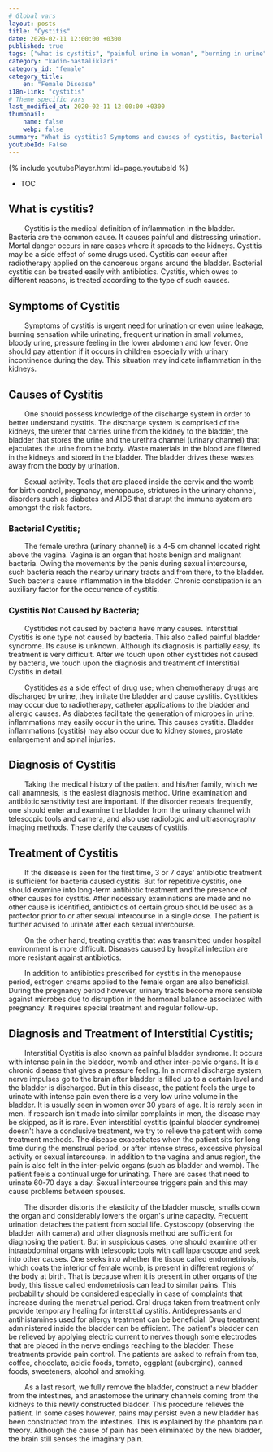 ```yaml
---
# Global vars
layout: posts
title: "Cystitis"
date: 2020-02-11 12:00:00 +0300
published: true
tags: ["what is cystitis", "painful urine in woman", "burning in urine", "symptom of cystitis", "cause of cystitis", "bacterial cystitis", "non-bacterial cystitis", "diagnosis of cystitis", "cystitis treatment", " cystitis solution "," Interstitial Cystitis Diagnosis "," Interstitial Cystitis Treatment "," Interstitial Cystitis "," cystitis "," cystitis drug "," bladder inflammation "," chronic cystitis "," bladder inflammation treatment "," bladder inflammation solution ", " What is urethra (urinary tract)?, Detailed information about the causes, complaints, diagnosis and treatment of urethral strictures are presented with articles and videos. How is urethral reconstruction performed for female urethroplasty?"]
category: "kadin-hastaliklari"
category_id: "female"
category_title:
    en: "Female Disease"
i18n-link: "cystitis"
# Theme specific vars
last_modified_at: 2020-02-11 12:00:00 +0300
thumbnail:
    name: false
    webp: false
summary: "What is cystitis? Symptoms and causes of cystitis, Bacterial cystitis, Non-bacterial cystitis, Diagnosis and treatment of Cystitis, Diagnosis and Treatment of Interstitial Cystitis."
youtubeId: False
---
```

{% include youtubePlayer.html id=page.youtubeId %}

* TOC

## What is cystitis?

&nbsp;&nbsp;&nbsp;&nbsp;&nbsp;&nbsp;&nbsp;&nbsp;Cystitis is the medical definition of inflammation in the bladder. Bacteria are the common cause. It causes painful and distressing urination. Mortal danger occurs in rare cases where it spreads to the kidneys. Cystitis may be a side effect of some drugs used. Cystitis can occur after radiotherapy applied on the cancerous organs around the bladder. Bacterial cystitis can be treated easily with antibiotics. Cystitis, which owes to different reasons, is treated according to the type of such causes.

## Symptoms of Cystitis

&nbsp;&nbsp;&nbsp;&nbsp;&nbsp;&nbsp;&nbsp;&nbsp;Symptoms of cystitis is urgent need for urination or even urine leakage, burning sensation while urinating, frequent urination in small volumes, bloody urine, pressure feeling in the lower abdomen and low fever. One should pay attention if it occurs in children especially with urinary incontinence during the day. This situation may indicate inflammation in the kidneys.

## Causes of Cystitis

&nbsp;&nbsp;&nbsp;&nbsp;&nbsp;&nbsp;&nbsp;&nbsp;One should possess knowledge of the discharge system in order to better understand cystitis. The discharge system is comprised of the kidneys, the ureter that carries urine from the kidney to the bladder, the bladder that stores the urine and the urethra channel (urinary channel) that ejaculates the urine from the body. Waste materials in the blood are filtered in the kidneys and stored in the bladder. The bladder drives these wastes away from the body by urination.

&nbsp;&nbsp;&nbsp;&nbsp;&nbsp;&nbsp;&nbsp;&nbsp;Sexual activity. Tools that are placed inside the cervix and the womb for birth control, pregnancy, menopause, strictures in the urinary channel, disorders such as diabetes and AIDS that disrupt the immune system are amongst the risk factors.

### Bacterial Cystitis;

&nbsp;&nbsp;&nbsp;&nbsp;&nbsp;&nbsp;&nbsp;&nbsp;The female urethra (urinary channel) is a 4-5 cm channel located right above the vagina. Vagina is an organ that hosts benign and malignant bacteria. Owing the movements by the penis during sexual intercourse, such bacteria reach the nearby urinary tracts and from there, to the bladder. Such bacteria cause inflammation in the bladder. Chronic constipation is an auxiliary factor for the occurrence of cystitis.

### Cystitis Not Caused by Bacteria;

&nbsp;&nbsp;&nbsp;&nbsp;&nbsp;&nbsp;&nbsp;&nbsp;Cystitides not caused by bacteria have many causes. Interstitial Cystitis is one type not caused by bacteria. This also called painful bladder syndrome. Its cause is unknown. Although its diagnosis is partially easy, its treatment is very difficult. After we touch upon other cystitides not caused by bacteria, we touch upon the diagnosis and treatment of Interstitial Cystitis in detail.

&nbsp;&nbsp;&nbsp;&nbsp;&nbsp;&nbsp;&nbsp;&nbsp;Cystitides as a side effect of drug use; when chemotherapy drugs are discharged by urine, they irritate the bladder and cause cystitis. Cystitides may occur due to radiotherapy, catheter applications to the bladder and allergic causes. As diabetes facilitate the generation of microbes in urine, inflammations may easily occur in the urine. This causes cystitis. Bladder inflammations (cystitis) may also occur due to kidney stones, prostate enlargement and spinal injuries.

## Diagnosis of Cystitis

&nbsp;&nbsp;&nbsp;&nbsp;&nbsp;&nbsp;&nbsp;&nbsp;Taking the medical history of the patient and his/her family, which we call anamnesis, is the easiest diagnosis method. Urine examination and antibiotic sensitivity test are important. If the disorder repeats frequently, one should enter and examine the bladder from the urinary channel with telescopic tools and camera, and also use radiologic and ultrasonography imaging methods. These clarify the causes of cystitis.

## Treatment of Cystitis

&nbsp;&nbsp;&nbsp;&nbsp;&nbsp;&nbsp;&nbsp;&nbsp;If the disease is seen for the first time, 3 or 7 days' antibiotic treatment is sufficient for bacteria caused cystitis. But for repetitive cystitis, one should examine into long-term antibiotic treatment and the presence of other causes for cystitis. After necessary examinations are made and no other cause is identified, antibiotics of certain group should be used as a protector prior to or after sexual intercourse in a single dose. The patient is further advised to urinate after each sexual intercourse.

&nbsp;&nbsp;&nbsp;&nbsp;&nbsp;&nbsp;&nbsp;&nbsp;On the other hand, treating cystitis that was transmitted under hospital environment is more difficult. Diseases caused by hospital infection are more resistant against antibiotics.

&nbsp;&nbsp;&nbsp;&nbsp;&nbsp;&nbsp;&nbsp;&nbsp;In addition to antibiotics prescribed for cystitis in the menopause period, estrogen creams applied to the female organ are also beneficial. During the pregnancy period however, urinary tracts become more sensible against microbes due to disruption in the hormonal balance associated with pregnancy. It requires special treatment and regular follow-up.

## Diagnosis and Treatment of Interstitial Cystitis;

&nbsp;&nbsp;&nbsp;&nbsp;&nbsp;&nbsp;&nbsp;&nbsp;Interstitial Cystitis is also known as painful bladder syndrome. It occurs with intense pain in the bladder, womb and other inter-pelvic organs. It is a chronic disease that gives a pressure feeling. In a normal discharge system, nerve impulses go to the brain after bladder is filled up to a certain level and the bladder is discharged. But in this disease, the patient feels the urge to urinate with intense pain even there is a very low urine volume in the bladder. It is usually seen in women over 30 years of age. It is rarely seen in men. If research isn't made into similar complaints in men, the disease may be skipped, as it is rare. Even interstitial cystitis (painful bladder syndrome) doesn't have a conclusive treatment, we try to relieve the patient with some treatment methods. The disease exacerbates when the patient sits for long time during the menstrual period, or after intense stress, excessive physical activity or sexual intercourse. In addition to the vagina and anus region, the pain is also felt in the inter-pelvic organs (such as bladder and womb). The patient feels a continual urge for urinating. There are cases that need to urinate 60-70 days a day. Sexual intercourse triggers pain and this may cause problems between spouses.

&nbsp;&nbsp;&nbsp;&nbsp;&nbsp;&nbsp;&nbsp;&nbsp;The disorder distorts the elasticity of the bladder muscle, smalls down the organ and considerably lowers the organ's urine capacity. Frequent urination detaches the patient from social life. Cystoscopy (observing the bladder with camera) and other diagnosis method are sufficient for diagnosing the patient. But in suspicious cases, one should examine other intraabdominal organs with telescopic tools with call laparoscope and seek into other causes. One seeks into whether the tissue called endometriosis, which coats the interior of female womb, is present in different regions of the body at birth. That is because when it is present in other organs of the body, this tissue called endometriosis can lead to similar pains. This probability should be considered especially in case of complaints that increase during the menstrual period.  Oral drugs taken from treatment only provide temporary healing for interstitial cystitis. Antidepressants and antihistamines used for allergy treatment can be beneficial.  Drug treatment administered inside the bladder can be efficient. The patient's bladder can be relieved by applying electric current to nerves though some electrodes that are placed in the nerve endings reaching to the bladder. These treatments provide pain control. The patients are asked to refrain from tea, coffee, chocolate, acidic foods, tomato, eggplant (aubergine), canned foods, sweeteners, alcohol and smoking.

&nbsp;&nbsp;&nbsp;&nbsp;&nbsp;&nbsp;&nbsp;&nbsp;As a last resort, we fully remove the bladder, construct a new bladder from the intestines, and anastomose the urinary channels coming from the kidneys to this newly constructed bladder.  This procedure relieves the patient. In some cases however, pains may persist even a new bladder has been constructed from the intestines. This is explained by the phantom pain theory. Although the cause of pain has been eliminated by the new bladder, the brain still senses the imaginary pain.
